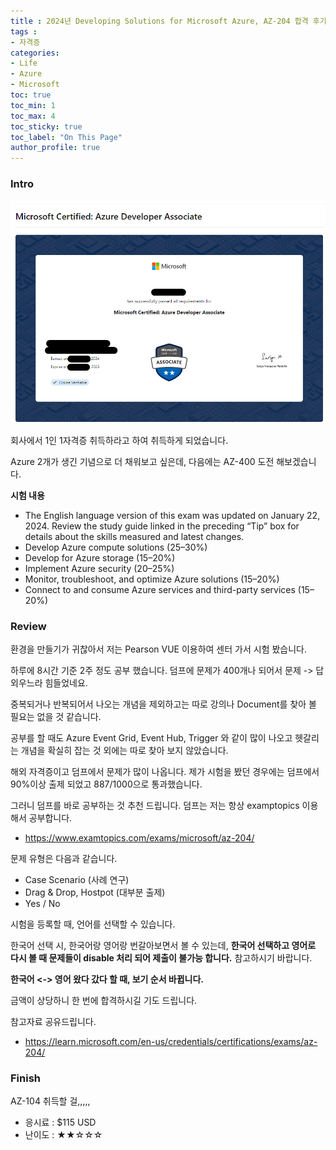 ```yaml
---
title : 2024년 Developing Solutions for Microsoft Azure, AZ-204 합격 후기
tags :
- 자격증
categories:
- Life
- Azure
- Microsoft
toc: true
toc_min: 1
toc_max: 4
toc_sticky: true
toc_label: "On This Page"
author_profile: true
---
```


### Intro

![image](/assets/images/certifciation/az204.png)

회사에서 1인 1자격증 취득하라고 하여 취득하게 되었습니다.

Azure 2개가 생긴 기념으로 더 채워보고 싶은데, 다음에는 AZ-400 도전 해보겠습니다.

**시험 내용**

* The English language version of this exam was updated on January 22, 2024. Review the study guide linked in the preceding “Tip” box for details about the skills measured and latest changes.
* Develop Azure compute solutions (25–30%)
* Develop for Azure storage (15–20%)
* Implement Azure security (20–25%)
* Monitor, troubleshoot, and optimize Azure solutions (15–20%)
* Connect to and consume Azure services and third-party services (15–20%)

### Review

환경을 만들기가 귀찮아서 저는 Pearson VUE 이용하여 센터 가서 시험 봤습니다.

하루에 8시간 기준 2주 정도 공부 했습니다. 덤프에 문제가 400개나 되어서 문제 -> 답 외우느라 힘들었네요.

중복되거나 반복되어서 나오는 개념을 제외하고는 따로 강의나 Document를 찾아 볼 필요는 없을 것 같습니다.

공부를 할 때도 Azure Event Grid, Event Hub, Trigger 와 같이 많이 나오고 헷갈리는 개념을 확실히 잡는 것 외에는 따로 찾아 보지 않았습니다.

해외 자격증이고 덤프에서 문제가 많이 나옵니다. 제가 시험을 봤던 경우에는 덤프에서 90%이상 출제 되었고 887/1000으로 통과했습니다.

그러니 덤프를 바로 공부하는 것 추천 드립니다. 덤프는 저는 항상 examptopics 이용해서 공부합니다.

* https://www.examtopics.com/exams/microsoft/az-204/

문제 유형은 다음과 같습니다.

* Case Scenario (사례 연구)
* Drag & Drop, Hostpot (대부분 출제)
* Yes / No

시험을 등록할 때, 언어를 선택할 수 있습니다. 

한국어 선택 시, 한국어랑 영어랑 번갈아보면서 볼 수 있는데, **한국어 선택하고 영어로 다시 볼 때 문제들이 disable 처리 되어 제출이 불가능 합니다.** 참고하시기 바랍니다.

**한국어 <-> 영어 왔다 갔다 할 때, 보기 순서 바뀝니다.**

금액이 상당하니 한 번에 합격하시길 기도 드립니다.

참고자료 공유드립니다.

* https://learn.microsoft.com/en-us/credentials/certifications/exams/az-204/

### Finish

AZ-104 취득할 걸,,,,,

* 응시료 : $115 USD
* 난이도 : ★★☆☆☆